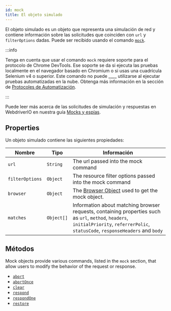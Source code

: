 ```yaml
---
id: mock
title: El objeto simulado
---
```


El objeto simulado es un objeto que representa una simulación de red y contiene información sobre las solicitudes que coinciden con `url` y `filterOptions` dadas. Puede ser recibido usando el comando [`mock`](/docs/api/browser/mock).

:::info

Tenga en cuenta que usar el comando `mock` requiere soporte para el protocolo de Chrome DevTools. Ese soporte se da si ejecuta las pruebas localmente en el navegador basado en Chromium o si usas una cuadrícula Selenium v4 o superior. Este comando no puede ____ utilizarse al ejecutar pruebas automatizadas en la nube. Obtenga más información en la sección de [Protocoles de Automatización](/docs/automationProtocols).

:::

Puede leer más acerca de las solicitudes de simulación y respuestas en WebdriverIO en nuestra guía [Mocks y espías](/docs/mocksandspies).

## Properties

Un objeto simulado contiene las siguientes propiedades:

| Nombre          | Tipo       | Información                                                                                                                                                                           |
| --------------- | ---------- | ------------------------------------------------------------------------------------------------------------------------------------------------------------------------------------- |
| `url`           | `String`   | The url passed into the mock command                                                                                                                                                  |
| `filterOptions` | `Object`   | The resource filter options passed into the mock command                                                                                                                              |
| `browser`       | `Object`   | The [Browser Object](/docs/api/browser) used to get the mock object.                                                                                                                  |
| `matches`       | `Object[]` | Information about matching browser requests, containing properties such as `url`, `method`, `headers`, `initialPriority`, `referrerPolic`, `statusCode`, `responseHeaders` and `body` |

## Métodos

Mock objects provide various commands, listed in the `mock` section, that allow users to modify the behavior of the request or response.

- [`abort`](/docs/api/mock/abort)
- [`abortOnce`](/docs/api/mock/abortOnce)
- [`clear`](/docs/api/mock/clear)
- [`respond`](/docs/api/mock/respond)
- [`respondOne`](/docs/api/mock/respondOnce)
- [`restore`](/docs/api/mock/restore)
